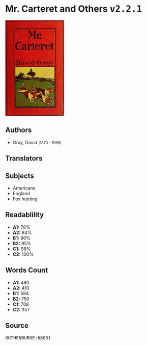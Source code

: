 # Mr. Carteret and Others <kbd>v2.2.1</kbd>

![](./cover.medium.jpg "")

## Authors


 - Gray, David <small>(1870 - 1968)</small>

## Translators



## Subjects


 - Americans
 - England
 - Fox hunting

## Readablility


 - **A1:** 78%
 - **A2:** 84%
 - **B1:** 90%
 - **B2:** 95%
 - **C1:** 98%
 - **C2:** 100%

## Words Count


 - **A1:** 480
 - **A2:** 410
 - **B1:** 594
 - **B2:** 750
 - **C1:** 708
 - **C2:** 357

## Source


<kbd>GUTHENBURGE:68051</kbd>
